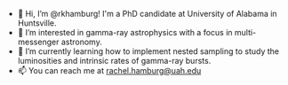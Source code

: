 - 👋 Hi, I’m @rkhamburg! I'm a PhD candidate at University of Alabama in Huntsville.
- 👀 I’m interested in gamma-ray astrophysics with a focus in multi-messenger astronomy.
- 🌱 I’m currently learning how to implement nested sampling to study the luminosities and intrinsic rates of gamma-ray bursts.
- 📫 You can reach me at rachel.hamburg@uah.edu

<!---
rkhamburg/rkhamburg is a ✨ special ✨ repository because its `README.md` (this file) appears on your GitHub profile.
You can click the Preview link to take a look at your changes.
--->
